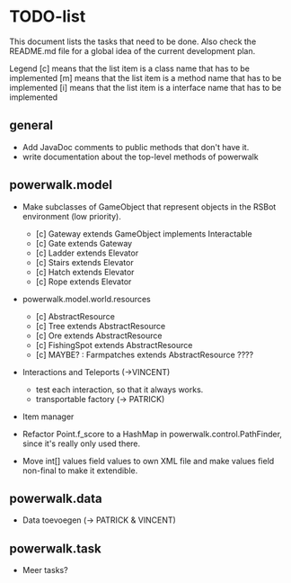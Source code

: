 TODO-list
=========

This document lists the tasks that need to be done.
Also check the README.md file for a global idea of the current development plan.

Legend
[c] means that the list item is a class name that has to be implemented
[m] means that the list item is a method name that has to be implemented
[i] means that the list item is a interface name that has to be implemented

general
-------
- Add JavaDoc comments to public methods that don't have it.
- write documentation about the top-level methods of powerwalk

powerwalk.model
---------------

- Make subclasses of GameObject that represent objects in the RSBot environment (low priority).
    - [c] Gateway extends GameObject implements Interactable
    - [c] Gate extends Gateway
    - [c] Ladder extends Elevator
    - [c] Stairs extends Elevator
    - [c] Hatch extends Elevator
    - [c] Rope extends Elevator

- powerwalk.model.world.resources
    - [c] AbstractResource
    - [c] Tree extends AbstractResource
    - [c] Ore extends AbstractResource
    - [c] FishingSpot extends AbstractResource
    - [c] MAYBE? : Farmpatches extends AbstractResource ????

- Interactions and Teleports (->VINCENT)
    - test each interaction, so that it always works.
    - transportable factory (-> PATRICK)

- Item manager

- Refactor Point.f_score to a HashMap in powerwalk.control.PathFinder, since 
  it's really only used there.

- Move int[] values field values to own XML file and make values field non-final to 
  make it extendible.

powerwalk.data
--------------
- Data toevoegen (-> PATRICK & VINCENT)

powerwalk.task
--------------
- Meer tasks?

